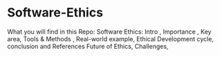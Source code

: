 # Software-Ethics
What you will find in this Repo: Software Ethics: Intro , Importance , Key area, Tools &amp; Methods , Real-world example, Ethical Development cycle, conclusion and References Future of Ethics, Challenges, 
